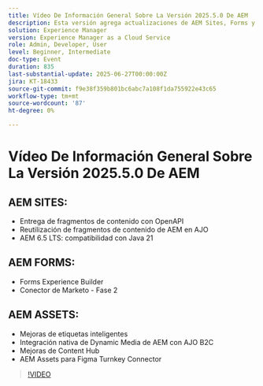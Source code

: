 ```yaml
---
title: Vídeo De Información General Sobre La Versión 2025.5.0 De AEM
description: Esta versión agrega actualizaciones de AEM Sites, Forms y Assets, incluida la entrega OpenAPI, compatibilidad con Java 21, etiquetas inteligentes, conector Figma y Dynamic Media para AJO B2C.
solution: Experience Manager
version: Experience Manager as a Cloud Service
role: Admin, Developer, User
level: Beginner, Intermediate
doc-type: Event
duration: 835
last-substantial-update: 2025-06-27T00:00:00Z
jira: KT-18433
source-git-commit: f9e38f359b801bc6abc7a108f1da755922e43c65
workflow-type: tm+mt
source-wordcount: '87'
ht-degree: 0%

---
```



# Vídeo De Información General Sobre La Versión 2025.5.0 De AEM

## AEM SITES:

* Entrega de fragmentos de contenido con OpenAPI
* Reutilización de fragmentos de contenido de AEM en AJO
* AEM 6.5 LTS: compatibilidad con Java 21

## AEM FORMS:

* Forms Experience Builder
* Conector de Marketo - Fase 2

## AEM ASSETS:

* Mejoras de etiquetas inteligentes
* Integración nativa de Dynamic Media de AEM con AJO B2C
* Mejoras de Content Hub
* AEM Assets para Figma Turnkey Connector

>[!VIDEO](https://video.tv.adobe.com/v/3464307/?learn=on&enablevpops)
